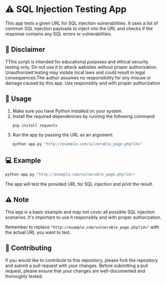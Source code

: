 
# ⚠️ SQL Injection Testing App

This app tests a given URL for SQL injection vulnerabilities. It uses a list of common SQL injection payloads to inject into the URL and checks if the response contains any SQL errors or vulnerabilities.

## 📝 Disclaimer

TThis script is intended for educational purposes and ethical security testing only. Do not use it to attack websites without proper authorization. Unauthorized testing may violate local laws and could result in legal consequences.The author assumes no responsibility for any misuse or damage caused by this app. Use responsibly and with proper authorization

## 🚀 Usage

1. Make sure you have Python installed on your system.
2. Install the required dependencies by running the following command:
   ```bash
   pip install requests
   ```
3. Run the app by passing the URL as an argument:
   ```bash
   python app.py "http://example.com/vulnerable_page.php?id="
   ```

## 💻 Example

```bash
python app.py "http://example.com/vulnerable_page.php?id="
```

The app will test the provided URL for SQL injection and print the result.

## ⚠️ Note

This app is a basic example and may not cover all possible SQL injection scenarios. It's important to use it responsibly and with proper authorization.

Remember to replace `"http://example.com/vulnerable_page.php?id="` with the actual URL you want to test.

## 🤝 Contributing

If you would like to contribute to this repository, please fork the repository and submit a pull request with your changes. Before submitting a pull request, please ensure that your changes are well-documented and thoroughly tested.

